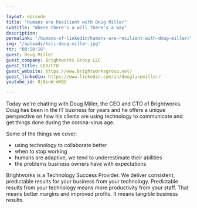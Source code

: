 ```yaml
---

layout: episode
title: "Humans are Resilient with Doug Miller"
subtitle: "Where there's a will there's a way"
description: 
permalink: "/humans-of-linkedin/humans-are-resilient-with-doug-miller/"
img: "/uploads/holi-doug-miller.jpg"
ttr: "00:50:16"
guest: Doug Miller
guest_company: Brightworks Group LLC
guest_title: CEO/CTO
guest_website: https://www.brightworksgroup.net/
guest_linkedin: https://www.linkedin.com/in/douglasemiller/
youtube_id: 8jQsuW-dKBU

---
```


Today we're chatting with Doug Miller, the CEO and CTO of Brightworks. Doug has been in the IT business for years and he offers a unique perspective on how his clients are using technology to communicate and get things done during the corona-virus age.

Some of the things we cover:

- using technology to collaborate better
- when to stop working
- humans are adaptive, we tend to underestimate their abilities
- the problems business owners have with expectations

Brightworks is a Technology Success Provider. We deliver consistent, predictable results for your business from your technology. Predictable results from your technology means more productivity from your staff. That means better margins and improved profits. It means tangible business results.
